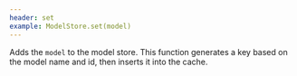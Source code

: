 ```yaml
---
header: set
example: ModelStore.set(model)
---
```


Adds the `model` to the model store.  This function generates a key based on the model name and id, then inserts it into the cache.

